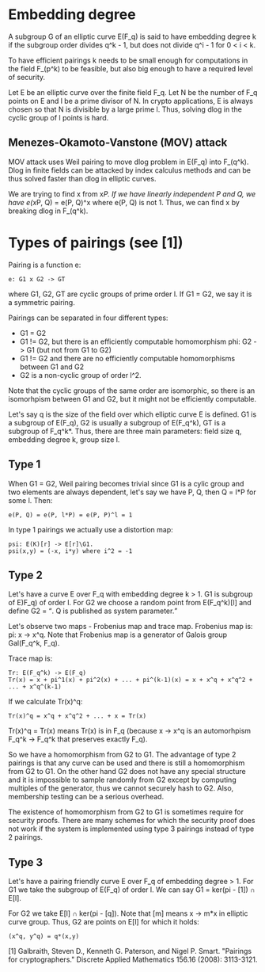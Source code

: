 # Embedding degree

A subgroup G of an elliptic curve E(F_q) is said to have embedding degree k if the subgroup order divides q^k - 1, but does not divide q^i - 1 for 0 < i < k.

To have efficient pairings k needs to be small enough for computations in the field F_(p^k) to be feasible, but also big enough to have a required level of security.

Let E be an elliptic curve over the finite field F_q. Let N be the number of F_q points on E and l be a prime divisor of N. In crypto applications, E is always chosen so that N is divisible by a large prime l. Thus, solving dlog in the cyclic group of l points is hard.

## Menezes-Okamoto-Vanstone (MOV) attack

MOV attack uses Weil pairing to move dlog problem in E(F_q) into F_(q^k). Dlog in finite fields can be attacked by index calculus methods and can be thus solved faster than dlog in elliptic curves.

We are trying to find x from x*P. If we have linearly independent P and Q, we have e(x*P, Q) = e(P, Q)^x where e(P, Q) is not 1. Thus, we can find x by breaking dlog in F_(q^k).

# Types of pairings (see [1])

Pairing is a function e:

```
e: G1 x G2 -> GT
```

where G1, G2, GT are cyclic groups of prime order l. If G1 = G2, we say it is a symmetric pairing.

Pairings can be separated in four different types:

 * G1 = G2
 * G1 != G2, but there is an efficiently computable homomorphism phi: G2 -> G1 (but not from G1 to G2)
 * G1 != G2 and there are no efficiently computable homomorphisms between G1 and G2
 * G2 is a non-cyclic group of order l^2.

Note that the cyclic groups of the same order are isomorphic, so there is an isomorhpism between G1 and G2, but it might not be efficiently computable. 

Let's say q is the size of the field over which elliptic curve E is defined. G1 is a subgroup of E(F_q), G2 is usually a subgroup of E(F_q^k), GT is a subgroup of F_q^k\*. Thus, there are three main parameters: field size q, embedding degree k, group size l.

## Type 1

When G1 = G2, Weil pairing becomes trivial since G1 is a cylic group and two elements are always dependent, let's say we have P, Q, then Q = l*P for some l. Then:

```
e(P, Q) = e(P, l*P) = e(P, P)^l = 1
```

In type 1 pairings we actually use a distortion map: 

```
psi: E(K)[r] -> E[r]\G1.
psi(x,y) = (-x, i*y) where i^2 = -1
```

## Type 2

Let's have a curve E over F_q with embedding degree k > 1. G1 is subgroup of E)F_q) of order l. For G2 we choose a random point from E(F_q^k)[l] and define G2 = <Q>. Q is published as system parameter.

Let's observe two maps - Frobenius map and trace map. Frobenius map is: pi: x -> x^q. Note that Frobenius map is a generator of Galois group Gal(F_q^k, F_q).

Trace map is:

```
Tr: E(F_q^k) -> E(F_q)
Tr(x) = x + pi^1(x) + pi^2(x) + ... + pi^(k-1)(x) = x + x^q + x^q^2 + ... + x^q^(k-1)
```

If we calculate Tr(x)^q:

```
Tr(x)^q = x^q + x^q^2 + ... + x = Tr(x)
```

Tr(x)^q = Tr(x) means Tr(x) is in F_q (because x -> x^q is an automorhpism F_q^k -> F_q^k that preserves exactly F_q).

So we have a homomorphism from G2 to G1. The advantage of type 2 pairings is that any curve can be used and there is still a homomorphism from G2 to G1. On the other hand G2 does not have any special structure and it is impossible to sample randomly from G2 except by computing multiples of the generator, thus we cannot securely hash to G2. Also, membership testing can be a serious overhead.

The existence of homomorphism from G2 to G1 is sometimes require for security proofs. There are many schemes for which the security proof does not work if the system is implemented using type 3 pairings instead of type 2 pairings.

## Type 3

Let's have a pairing friendly curve E over F_q of embedding degree > 1. For G1 we take the subgroup of E(F_q) of order l. We can say G1 = ker(pi - [1]) ∩ E[l].

For G2 we take E[l] ∩ ker(pi - [q]). Note that [m] means x -> m*x in elliptic curve group. Thus, G2 are points on E[l] for which it holds:

```
(x^q, y^q) = q*(x,y)
```







[1] Galbraith, Steven D., Kenneth G. Paterson, and Nigel P. Smart. "Pairings for cryptographers." Discrete Applied Mathematics 156.16 (2008): 3113-3121.

